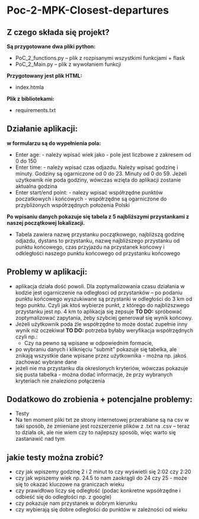 # Poc-2-MPK-Closest-departures

## Z czego składa się projekt?
**Są przygotowane dwa pliki python:**
- PoC_2_functions.py – plik z rozpisanymi wszystkimi funkcjami + flask
- PoC_2_Main.py – plik z wywołaniem funkcji

**Przygotowany jest plik HTML:**
- index.htmla

**Plik z bibliotekami:** 
- requirements.txt


## Działanie aplikacji:
**w formularzu są do wypełnienia pola:**
- Enter age: - należy wpisać wiek jako - pole jest liczbowe z zakresem od 0 do 150
- Enter time: - należy wpisać czas odjazdu. Należy wpisać godzinę i minuty. Godziny są ogarniczone od 0 do 23. Minuty od 0 do 59. Jeżeli użytkownik nie poda godziny, wówczas wzięta do aplikacji zostanie aktualna godzina
- Enter start/end point: - nalezy wpisać współrzędne punktów poczatkowych i końcowych - współrzędne są ogarniczone do przybliżonych współrzędnych położenia Polski

**Po wpisaniu danych pokazuje się tabela z 5 najbliższymi przystankami z naszej początkowej lokalizacji.**
- Tabela zawiera nazwę przystanku początkowego, najbliższą godzinę odjazdu, dystans to przystanku, nazwę najbliższego przystanku od punktu końcowego, czas przyjazdu na przystanek końcowy i odkległości naszego punktu końcowego od przystanku końcowego
 
## Problemy w aplikacji:

-	aplikacja działa dość powoli. Dla zoptymalizowania czasu działania w kodzie jest ogarniczenie na odległosci od przystanków – po podaniu punktu końcowego wyszukiwane są przystanki w odległości do 3 km od tego punktu. Czyli jak ktoś wybierze punkt, z którego do najbliższwego przystanku jest np. 4 km to aplikacja się zepsuje
**TO DO:** spróbować zoptymalizować zapytania, żeby szybciej generował się wynik końcowy. 
-	Jeżeli użytkownik poda źle współrzędne to może dostać zupełnie inny wynik niż oczekiwał
**TO DO:** potrzeba byłaby weryfikacja współrzędnych czyli np.:
      - Czy na pewno są wpisane w odpowiednim formacie, 
- po wybraniu danych i kliknięciu "submit" pokazuje się tabelka, ale znikają wszystkie dane wpisane przez użytkownika - można np. jakoś zachować wybrane dane
- jeżeli nie ma przystanku dla okreslonych kryteriów, wówczas pokazuje się pusta tabelka - można dodać informacje, że przy wybranych kryteriach nie znaleziono połączenia


## Dodatkowo do zrobienia + potencjalne problemy:
-	Testy
-	Na ten moment pliki txt ze strony internetowej przerabiane są na csv w taki sposób, że zmieniane jest rozszerzenie plików z .txt na .csv – teraz to działa ok, ale nie wiem czy to najlepszy sposób, więc warto się zastanawić nad tym


## jakie testy można zrobić?
-	czy jak wpiszemy godzinę 2 i 2 minut to czy wyświetli się 2:02 czy 2:20
-	czy jak wpiszemy wiek np. 24.5 to nam zaokrągli do 24 czy 25 - może się to okazać kluczowe na graniczach wieku
-	czy prawidłowo liczy się odległość (podac konkretne wpsółrzędne i odbieść się do odległości np. z google)
-	czy pokazuje nam przystanek w dobrym kierunku
-	czy wybierają się dobre odległości do punktów w zależności od wieku 
